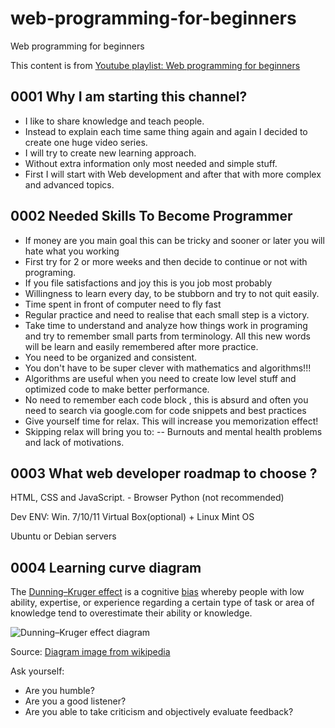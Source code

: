 # web-programming-for-beginners
Web programming for beginners

This content is from [Youtube playlist: Web programming for beginners](https://www.youtube.com/playlist?list=PLhcUtm28eAdWbbwB-r5v1Wl0kiTaSXVUr)

## 0001 Why I am starting this channel?

- I like to share knowledge and teach people.
- Instead to explain each time same thing again and again I decided to create one huge video series.
- I will try to create new learning approach.
- Without extra information only most needed and simple stuff.
- First I will start with Web development and after that with more complex and advanced topics.

## 0002 Needed Skills To Become Programmer 
- If money are you main goal this can be tricky and sooner or later you will hate what you working
- First try for 2 or more weeks and then decide to continue or not with programing.
- If you file satisfactions and joy this is you job most probably
- Willingness to learn every day, to be stubborn and try to not quit easily.
- Time spent in front of computer need to fly fast
- Regular practice and need to realise that each small step is a victory.
- Take time to understand and analyze how things work in programing and try to remember small parts from terminology. 
All this new words will be learn and easily remembered after more practice.
- You need to be organized and consistent.
- You don't have to be super clever with mathematics and algorithms!!!
- Algorithms are useful when you need to create low level stuff and optimized code to make better performance.
- No need to remember each code block , this is absurd and often you need to search via google.com for code snippets and best practices
- Give yourself time for relax. This will increase you memorization effect!
- Skipping relax will bring you to: 
-- Burnouts and mental health problems and lack of motivations.

## 0003 What web developer roadmap to choose ?
HTML, CSS and JavaScript. - Browser 
Python (not recommended)

Dev ENV:
Win. 7/10/11
Virtual Box(optional) + Linux Mint OS

Ubuntu or Debian servers

## 0004 Learning curve diagram

The [Dunning–Kruger effect](https://en.wikipedia.org/wiki/Dunning%E2%80%93Kruger_effect) is a cognitive [bias](https://en.wikipedia.org/wiki/Cognitive_bias) whereby people with low ability, expertise, or experience regarding a certain type of task or area of knowledge tend to overestimate their ability or knowledge.

![Dunning–Kruger effect diagram](https://upload.wikimedia.org/wikipedia/commons/thumb/4/46/Dunning%E2%80%93Kruger_Effect_01.svg/720px-Dunning%E2%80%93Kruger_Effect_01.svg.png?20201030004645)

Source: [Diagram image from wikipedia](https://upload.wikimedia.org/wikipedia/commons/thumb/4/46/Dunning%E2%80%93Kruger_Effect_01.svg/1024px-Dunning%E2%80%93Kruger_Effect_01.svg.png?20201030004645)

Ask yourself:
- Are you humble?
- Are you a good listener?
- Are you able to take criticism and objectively evaluate feedback?
